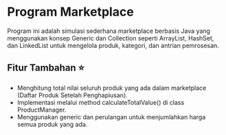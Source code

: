 # Program Marketplace

Program ini adalah simulasi sederhana marketplace berbasis Java yang menggunakan konsep Generic dan Collection seperti ArrayList, HashSet, dan LinkedList untuk mengelola produk, kategori, dan antrian pemrosesan.

## Fitur Tambahan ⭐ 
 - Menghitung total nilai seluruh produk yang ada dalam marketplace (Daftar Produk Setelah Penghapiusan).
 - Implementasi melalui method calculateTotalValue() di class ProductManager.
 - Menggunakan generic dan perulangan untuk menjumlahkan harga semua produk yang ada.
